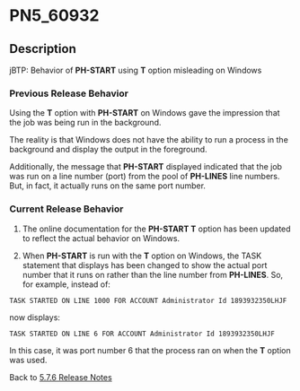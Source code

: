 # PN5_60932

<PageHeader />

## Description

jBTP: Behavior of **PH-START** using **T** option misleading on Windows

### Previous Release Behavior

Using the **T** option with **PH-START** on Windows gave the impression that the job was being run in the background.

The reality is that Windows does not have the ability to run a process in the background and display the output in the foreground.

Additionally, the message that **PH-START** displayed indicated that the job was run on a line number (port) from the pool of **PH-LINES** line numbers. But, in fact, it actually runs on the same port number.

### Current Release Behavior

1) The online documentation for the **PH-START T** option has been updated to reflect the actual behavior on Windows.

2) When **PH-START** is run with the **T** option on Windows, the TASK statement that displays has been changed to show the actual port number that it runs on rather than the line number from **PH-LINES**. So, for example, instead of:

```
TASK STARTED ON LINE 1000 FOR ACCOUNT Administrator Id 1893932350LHJF
```

now displays:

```
TASK STARTED ON LINE 6 FOR ACCOUNT Administrator Id 1893932350LHJF
```

In this case, it was port number 6 that the process ran on when the **T** option was used.

Back to [5.7.6 Release Notes](../jbase-5.7.6-release-notes/README.md)

<PageFooter />
